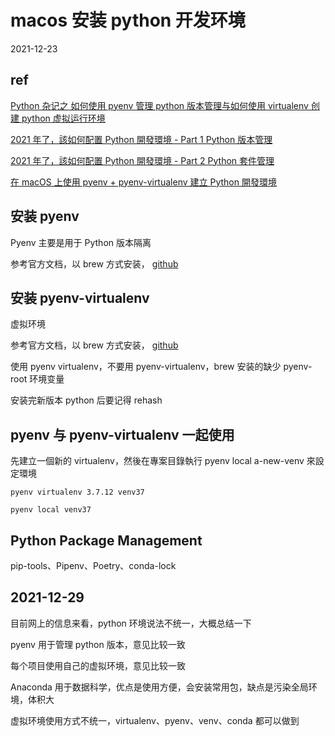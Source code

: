 # macos 安装 python 开发环境

2021-12-23

## ref

[Python 杂记之 如何使用 pyenv 管理 python 版本管理与如何使用 virtualenv 创建 python 虚拟运行环境](https://zicowarn.github.io/2020/09/22/0809-python-hwoto-install-pyevn-virtualenv/)

[2021 年了，該如何配置 Python 開發環境 - Part 1 Python 版本管理](https://mcko.me/python-runtime-management.html)

[2021 年了，該如何配置 Python 開發環境 - Part 2 Python 套件管理](https://mcko.me/python-package-management-2021.html)

[在 macOS 上使用 pyenv + pyenv-virtualenv 建立 Python 開發環境](https://blog.kyomind.tw/pyenv-setup/)

## 安装 pyenv

Pyenv 主要是用于 Python 版本隔离

参考官方文档，以 brew 方式安装， [github](https://github.com/pyenv/pyenv)

## 安装 pyenv-virtualenv

虚拟环境

参考官方文档，以 brew 方式安装， [github](https://github.com/pyenv/pyenv-virtualenv)

使用 pyenv virtualenv，不要用 pyenv-virtualenv，brew 安装的缺少 pyenv-root 环境变量

安装完新版本 python 后要记得 rehash

## pyenv 与 pyenv-virtualenv 一起使用

先建立一個新的 virtualenv，然後在專案目錄執行 pyenv local a-new-venv 來設定環境

```shell
pyenv virtualenv 3.7.12 venv37

pyenv local venv37
```

## Python Package Management

pip-tools、Pipenv、Poetry、conda-lock

## 2021-12-29

目前网上的信息来看，python 环境说法不统一，大概总结一下

pyenv 用于管理 python 版本，意见比较一致

每个项目使用自己的虚拟环境，意见比较一致

Anaconda 用于数据科学，优点是使用方便，会安装常用包，缺点是污染全局环境，体积大

虚拟环境使用方式不统一，virtualenv、pyenv、venv、conda 都可以做到
